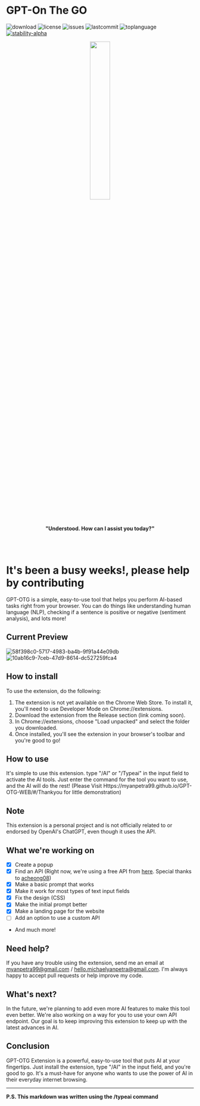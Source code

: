 # GPT-On The GO
![download](https://img.shields.io/github/downloads/myanpetra99/gpt-otg/total)
![license](https://img.shields.io/github/license/myanpetra99/gpt-otg)
![issues](https://img.shields.io/github/issues/myanpetra99/gpt-otg)
![lastcommit](https://img.shields.io/github/last-commit/myanpetra99/gpt-otg)
![toplanguage](https://img.shields.io/github/languages/top/myanpetra99/gpt-otg)
[![stability-alpha](https://img.shields.io/badge/stability-alpha-f4d03f.svg)](https://github.com/mkenney/software-guides/blob/master/STABILITY-BADGES.md#alpha)
<p align="center" width="100%">
    <img width="33%" src="https://github-production-user-asset-6210df.s3.amazonaws.com/57763111/240456140-2b3f8d54-1492-4cb8-a5b1-dd5e651858cd.png">
</p>



<p align="center">
    <b>"Understood. How can I assist you today?"</b>
</p>

<br>
<br>

# It's been a busy weeks!, please help by contributing

GPT-OTG  is a simple, easy-to-use tool that helps you perform AI-based tasks right from your browser. You can do things like understanding human language (NLP), checking if a sentence is positive or negative (sentiment analysis), and lots more!

## Current Preview
![58f398c0-5717-4983-ba4b-9f91a44e09db](https://github.com/myanpetra99/GPT-OTG/assets/57763111/3141d9fd-b5f9-4317-a467-7c5d58530d7f)
![10ab16c9-7ceb-47d9-8614-dc527259fca4](https://github.com/myanpetra99/GPT-OTG/assets/57763111/d6632af4-c86e-46db-aa78-cd6a5bd1e5f0)



## How to install
To use the extension, do the following:

1. The extension is not yet available on the Chrome Web Store. To install it, you'll need to use Developer Mode on Chrome://extensions.
2. Download the extension from the Release section (link coming soon).
3. In Chrome://extensions, choose "Load unpacked" and select the folder you downloaded.
4. Once installed, you'll see the extension in your browser's toolbar and you're good to go!


## How to use
It's simple to use this extension. type "/AI" or "/Typeai" in the input field to activate the AI tools. 
Just enter the command for the tool you want to use, and the AI will do the rest!
(Please Visit Https://myanpetra99.github.io/GPT-OTG-WEB/#/Thankyou for little demonstration)

## Note
This extension is a personal project and is not officially related to or endorsed by OpenAI's ChatGPT, even though it uses the API.


## What we're working on

- [x] Create a popup
- [x] Find an API (Right now, we're using a free API from [here](https://github.com/editor-syntax/gpt-free). Special thanks to [acheong08](https://github.com/acheong08))
- [x] Make a basic prompt that works
- [x] Make it work for most types of text input fields
- [x] Fix the design (CSS)
- [x] Make the initial prompt better
- [x] Make a landing page for the website
- [ ] Add an option to use a custom API
- And much more!


## Need help?
If you have any trouble using the extension, send me an email at myanpetra99@gmail.com / hello.michaelyanpetra@gmail.com. I'm always happy to accept pull requests or help improve my code.

## What's next?
In the future, we're planning to add even more AI features to make this tool even better. We're also working on a way for you to use your own API endpoint. Our goal is to keep improving this extension to keep up with the latest advances in AI.

## Conclusion
GPT-OTG Extension is a powerful, easy-to-use tool that puts AI at your fingertips. Just install the extension, type "/AI" in the input field, and you're good to go. It's a must-have for anyone who wants to use the power of AI in their everyday internet browsing.

----------------------------------------------------------------
**P.S. This markdown was written using the /typeai command**
